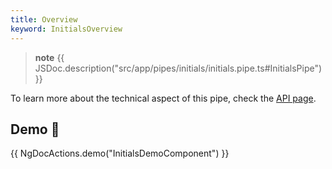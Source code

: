 ```yaml
---
title: Overview
keyword: InitialsOverview
---
```


> **note**
> {{ JSDoc.description("src/app/pipes/initials/initials.pipe.ts#InitialsPipe") }}

To learn more about the technical aspect of this pipe, check the [API page](https://louiiuol.github.io/ngx-lib/api/classes/api/InitialsPipe).

## Demo 👀

{{ NgDocActions.demo("InitialsDemoComponent") }}
